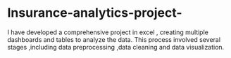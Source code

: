 # Insurance-analytics-project-
I have developed a comprehensive project in excel , creating multiple dashboards and tables to analyze the data. This process involved several stages ,including data preprocessing ,data cleaning and data visualization.
